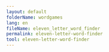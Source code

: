 ```yaml
---
layout: default
folderName: wordgames
lang: en
fileName: eleven_letter_word_finder
permalink: eleven-letter-word-finder
tool: eleven-letter-word-finder
---
```

